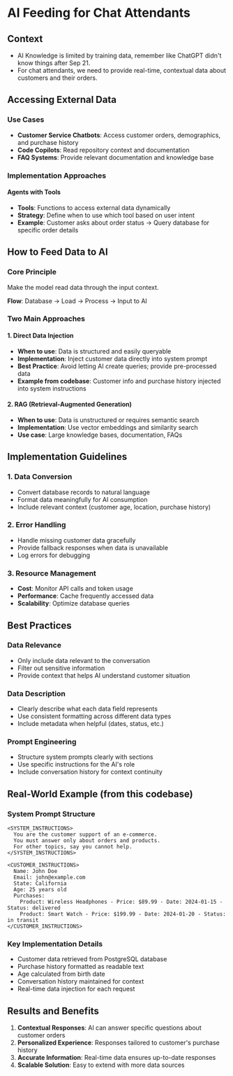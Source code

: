 # AI Feeding for Chat Attendants

## Context
- AI Knowledge is limited by training data, remember like ChatGPT didn't know things after Sep 21.
- For chat attendants, we need to provide real-time, contextual data about customers and their orders.

## Accessing External Data

### Use Cases
- **Customer Service Chatbots**: Access customer orders, demographics, and purchase history
- **Code Copilots**: Read repository context and documentation
- **FAQ Systems**: Provide relevant documentation and knowledge base

### Implementation Approaches

#### Agents with Tools
- **Tools**: Functions to access external data dynamically
- **Strategy**: Define when to use which tool based on user intent
- **Example**: Customer asks about order status → Query database for specific order details

## How to Feed Data to AI

### Core Principle
Make the model read data through the input context.

**Flow**: Database → Load → Process → Input to AI

### Two Main Approaches

#### 1. Direct Data Injection
- **When to use**: Data is structured and easily queryable
- **Implementation**: Inject customer data directly into system prompt
- **Best Practice**: Avoid letting AI create queries; provide pre-processed data
- **Example from codebase**: Customer info and purchase history injected into system instructions

#### 2. RAG (Retrieval-Augmented Generation)
- **When to use**: Data is unstructured or requires semantic search
- **Implementation**: Use vector embeddings and similarity search
- **Use case**: Large knowledge bases, documentation, FAQs

## Implementation Guidelines

### 1. Data Conversion
- Convert database records to natural language
- Format data meaningfully for AI consumption
- Include relevant context (customer age, location, purchase history)

### 2. Error Handling
- Handle missing customer data gracefully
- Provide fallback responses when data is unavailable
- Log errors for debugging

### 3. Resource Management
- **Cost**: Monitor API calls and token usage
- **Performance**: Cache frequently accessed data
- **Scalability**: Optimize database queries

## Best Practices

### Data Relevance
- Only include data relevant to the conversation
- Filter out sensitive information
- Provide context that helps AI understand customer situation

### Data Description
- Clearly describe what each data field represents
- Use consistent formatting across different data types
- Include metadata when helpful (dates, status, etc.)

### Prompt Engineering
- Structure system prompts clearly with sections
- Use specific instructions for the AI's role
- Include conversation history for context continuity

## Real-World Example (from this codebase)

### System Prompt Structure
```
<SYSTEM_INSTRUCTIONS>
  You are the customer support of an e-commerce.
  You must answer only about orders and products.
  For other topics, say you cannot help.
</SYSTEM_INSTRUCTIONS>

<CUSTOMER_INSTRUCTIONS>
  Name: John Doe
  Email: john@example.com
  State: California
  Age: 25 years old
  Purchases:
    Product: Wireless Headphones - Price: $89.99 - Date: 2024-01-15 - Status: delivered
    Product: Smart Watch - Price: $199.99 - Date: 2024-01-20 - Status: in transit
</CUSTOMER_INSTRUCTIONS>
```

### Key Implementation Details
- Customer data retrieved from PostgreSQL database
- Purchase history formatted as readable text
- Age calculated from birth date
- Conversation history maintained for context
- Real-time data injection for each request

## Results and Benefits

1. **Contextual Responses**: AI can answer specific questions about customer orders
2. **Personalized Experience**: Responses tailored to customer's purchase history
3. **Accurate Information**: Real-time data ensures up-to-date responses
4. **Scalable Solution**: Easy to extend with more data sources
